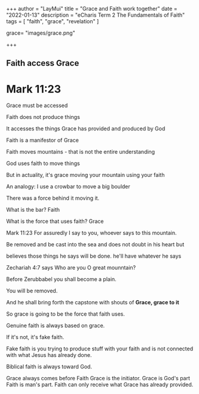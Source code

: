 +++
author = "LayMui"
title = "Grace and Faith work together"
date = "2022-01-13"
description = "eCharis Term 2 The Fundamentals of Faith"
tags = [
    "faith", "grace", "revelation"
]

grace= "images/grace.png"

+++

## Faith access Grace

# Mark 11:23

Grace must be accessed

Faith does not produce things

It accesses the things Grace has provided and produced by God

Faith is a manifestor of Grace

Faith moves mountains - that is not the entire understanding

God uses faith to move things

But in actuality, it's grace moving your mountain using your faith

An analogy: I use a crowbar to move a big boulder

There was a force behind it moving it.

What is the bar? Faith

What is the force that uses faith? Grace

Mark 11:23 For assuredly I say to you, whoever says to this mountain.

Be removed and be cast into the sea and does not doubt in his heart but

believes those things he says will be done. he'll have whatever he says

Zechariah 4:7 says Who are you O great mounntain?

Before Zerubbabel you shall become a plain.

You will be removed.

And he shall bring forth the capstone with shouts of **Grace, grace to it**

So grace is going to be the force that faith uses.

Genuine faith is always based on grace.

If it's not, it's fake faith.

Fake faith is you trying to produce stuff with your faith and is not connected
with what Jesus has already done.

Biblical faith is always toward God.

Grace always comes before Faith
Grace is the initiator. 
Grace is God's part
Faith is man's part.
Faith can only receive what Grace has already provided.
